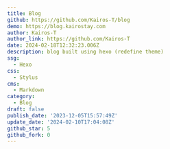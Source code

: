 ```yaml
---
title: Blog
github: https://github.com/Kairos-T/blog
demo: https://blog.kairostay.com
author: Kairos-T
author_link: https://github.com/Kairos-T
date: 2024-02-18T12:32:23.006Z
description: blog built using hexo (redefine theme)
ssg:
  - Hexo
css:
  - Stylus
cms:
  - Markdown
category:
  - Blog
draft: false
publish_date: '2023-12-05T15:57:49Z'
update_date: '2024-02-10T17:04:08Z'
github_star: 5
github_fork: 0
---
```

